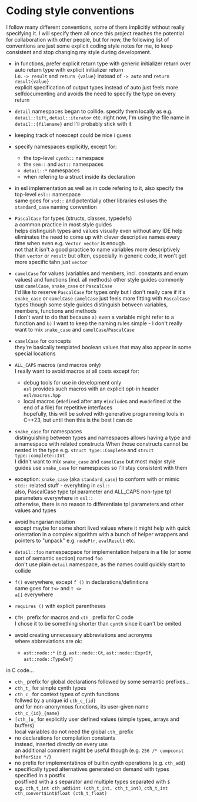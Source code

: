 # Coding style conventions

I follow many different conventions, some of them implicitly without really specifying it.
I will specify them all once this project reaches the potential for collaboration with other people,
but for now, the following list of conventions are just some explicit coding style notes for me,
to keep consistent and stop changing my style during development.

* in functions, prefer explicit return type with generic initializer return over auto return type with explicit initializer return  
    i.e. `-> result` and `return {value}` instead of `-> auto` and `return result{value}`  
    explicit specification of output types instead of auto just feels more selfdocumenting
    and avoids the need to specify the type on every return  
* `detail` namespaces began to collide. specify them locally as e.g. `detail::lift`, `detail::iterator` etc.
    right now, I'm using the file name in `detail::{filename}` and I'll probably stick with it
* keeping track of noexcept could be nice i guess

* specify namespaces explicitly, except for:
    * the top-level `cynth::` namespace
    * the `sem::` and `ast::` namespaces
    * `detail::*` namespaces
    * when refering to a struct inside its declaration
* in esl implementation as well as in code refering to it, also specify the top-level `esl::` namespace  
    same goes for `std::` and potentially other libraries
    esl uses the `standard_case` naming convention

* `PascalCase` for types (structs, classes, typedefs)  
    a common practice in most style guides  
    helps distinguish types and values visually even without any IDE help  
    eliminates the need to come up with clever descriptive names every time when even e.g. `Vector vector` is enough  
    not that it isn't a good practice to name variables more descriptively than `vector` or `result`
    but often, especially in generic code, it won't get more specific tahn just `vector`
* `camelCase` for values (variables and members, incl. constants and enum values) and functions (incl. all methods)
    other style guides commonly use `camelCase`, `snake_case` or `PascalCase`  
    I'd like to reserve `PascalCase` for types only but I don't really care if it's `snake_case` or `camelCase`
    `camelCase` just feels more fitting with `PascalCase` types though
    some style guides distinguish between variables, members, functions and methods  
    I don't want to do that because `a)` even a variable might refer to a function and `b)`
    I want to keep the naming rules simple - I don't really want to mix `snake_case` and `camelCase`/`PascalCase`  
* `camelCase` for concepts  
    they're basically templated boolean values that may also appear in some special locations
* `ALL_CAPS` macros (and macros only)  
    I really want to avoid macros at all costs except for:
    * debug tools for use in development only  
      `esl` provides such macros with an explicit opt-in header `esl/macros.hpp`
    * local macros (`#define`d after any `#include`s and `#undef`ined at the end of a file) for repetitive interfaces  
      hopefully, this will be solved with generative programming tools in C++23, but until then this is the best I can do
* `snake_case` for namespaces  
    distinguishing between types and namespaces allows having a type and a namespace with related constructs
    When those constructs cannot be nested in the type e.g. `struct type::Complete` and `struct type::complete::Int`  
    I didn't want to mix `snake_case` and `camelCase` but most major style guides use `snake_case` for namespaces
    so I'll stay consistent with them
* exception: `snake_case` (aka `standard_case`) to conform with or mimic `std::` related stuff - everyhting in `esl::`  
    also, PascalCase type tpl parameter and ALL_CAPS non-type tpl parameters everywhere in `esl::`  
    otherwise, there is no reason to differentiate tpl parameters and other values and types
* avoid hungarian notation  
    except maybe for some short lived values where it might help with quick orientation
    in a complex algorithm with a bunch of helper wrappers and pointers to "unpack" e.g. `nodePtr`, `evalResult` etc.
* `detail::foo` namespacpace for implementation helpers in a file (or some sort of semantic section) named `foo`  
    don't use plain `detail` namespace, as the names could quickly start to collide
* `f()` everywhere, except `f ()` in declarations/definitions  
    same goes for `t<>` and `t <>`  
    `a[]` everywhere
* `requires ()` with explicit parentheses
* `CTH_` prefix for macros and `cth_` prefix for C code  
    I chose it to be something shorter than `cynth` since it can't be omited
* avoid creating unnecessary abbreviations and acronyms  
    where abbreviations are ok:
    * `ast::node::*` (e.g. `ast::node::Gt`, `ast::node::ExprIf`, `ast::node::TypeDef`)

in C code...
* `cth_` prefix for global declarations followed by some semantic prefixes...
* `cth_t_` for simple cynth types
* `cth_c_` for context types of cynth functions  
    follwed by a unique id `cth_c_{id}`  
    and for non-anonymous functions, its user-given name `cth_c_{id}_{name}`
* `[cth_]u_` for explicitly user defined values (simple types, arrays and buffers)  
    local variables do not need the global `cth_` prefix
* no declarations for compilation constants  
    instead, inserted directly on every use  
    an additional comment might be useful though (e.g. `256 /* compconst bufferSize */`)
* no prefix for implementatinos of builtin cynth operations (e.g. `cth_add`)
* specifically typed alternatives generated on demand with types specified in a postfix  
    postfixed with a `$` separator and multiple types separated with `$`  
    e.g. `cth_t_int cth_add$int (cth_t_int, cth_t_int)`,
    `cth_t_int cth_convert$int$float (cth_t_float)`
